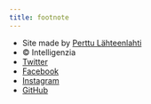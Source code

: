 ```yaml
---
title: footnote
---
```


- Site made by [Perttu Lähteenlahti](https://lahteenlahti.fi)
- &copy; Intelligenzia
- [Twitter](https://twitter.com/intelligenziary)
- [Facebook](https://www.facebook.com/intelligenziary)
- [Instagram](https://www.instagram.com/intelligenzia/)
- [GitHub](https://github.com/intelligenzia/)
